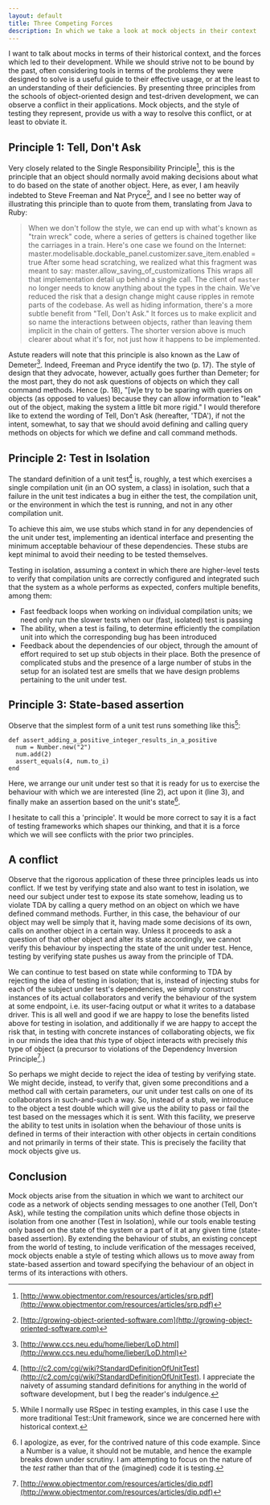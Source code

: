 ```yaml
---
layout: default
title: Three Competing Forces
description: In which we take a look at mock objects in their context
---
```

I want to talk about mocks in terms of their historical context, and the forces which led to their development. While we should strive not to be bound by the past, often considering tools in terms of the problems they were designed to solve is a useful guide to their effective usage, or at the least to an understanding of their deficiencies. By presenting three principles from the schools of object-oriented design and test-driven development, we can observe a conflict in their applications. Mock objects, and the style of testing they represent, provide us with a way to resolve this conflict, or at least to obviate it.

## Principle 1: Tell, Don't Ask

Very closely related to the Single Responsibility Principle[^1], this is the principle that an object should normally avoid making decisions about what to do based on the state of another object. Here, as ever, I am heavily indebted to Steve Freeman and Nat Pryce[^2], and I see no better way of illustrating this principle than to quote from them, translating from Java to Ruby:

> When we don't follow the style, we can end up with what's known as "train wreck" code, where a series of getters is chained together like the carriages in a train. Here's one case we found on the Internet:
    master.modelisable.dockable_panel.customizer.save_item.enabled = true
> After some head scratching, we realized what this fragment was meant to say:
    master.allow_saving_of_customizations
> This wraps all that implementation detail up behind a single call. The client of `master` no longer needs to know anything about the types in the chain. We've reduced the risk that a design change might cause ripples in remote parts of the codebase.
> As well as hiding information, there's a more subtle benefit from "Tell, Don't Ask." It forces us to make explicit and so name the interactions between objects, rather than leaving them implicit in the chain of getters. The shorter version above is much clearer about what it's for, not just how it happens to be implemented.

Astute readers will note that this principle is also known as the Law of Demeter[^3]. Indeed, Freeman and Pryce identify the two (p. 17). The style of design that they advocate, however, actually goes further than Demeter; for the most part, they do not ask questions of objects on which they call command methods. Hence (p. 18), "[w]e try to be sparing with queries on objects (as opposed to values) because they can allow information to "leak" out of the object, making the system a little bit more rigid." I would therefore like to extend the wording of Tell, Don't Ask (hereafter, 'TDA'), if not the intent, somewhat, to say that we should avoid defining and calling query methods on objects for which we define and call command methods.

## Principle 2: Test in Isolation

The standard definition of a unit test[^4] is, roughly, a test which exercises a single compilation unit (in an OO system, a class) in isolation, such that a failure in the unit test indicates a bug in either the test, the compilation unit, or the environment in which the test is running, and not in any other compilation unit.

To achieve this aim, we use stubs which stand in for any dependencies of the unit under test, implementing an identical interface and presenting the minimum acceptable behaviour of these dependencies. These stubs are kept minimal to avoid their needing to be tested themselves.

Testing in isolation, assuming a context in which there are higher-level tests to verify that compilation units are correctly configured and integrated such that the system as a whole performs as expected, confers multiple benefits, among them:

* Fast feedback loops when working on individual compilation units; we need only run the slower tests when our (fast, isolated) test is passing
* The ability, when a test is failing, to determine efficiently the compilation unit into which the corresponding bug has been introduced
* Feedback about the dependencies of our object, through the amount of effort required to set up stub objects in their place. Both the presence of complicated stubs and the presence of a large number of stubs in the setup for an isolated test are smells that we have design problems pertaining to the unit under test.

## Principle 3: State-based assertion

Observe that the simplest form of a unit test runs something like this[^5]:

    def assert_adding_a_positive_integer_results_in_a_positive
      num = Number.new("2")
      num.add(2)
      assert_equals(4, num.to_i)
    end

Here, we arrange our unit under test so that it is ready for us to exercise the behaviour with which we are interested (line 2), act upon it (line 3), and finally make an assertion based on the unit's state[^6].

I hesitate to call this a 'principle'. It would be more correct to say it is a fact of testing frameworks which shapes our thinking, and that it is a force which we will see conflicts with the prior two principles.

## A conflict

Observe that the rigorous application of these three principles leads us into conflict. If we test by verifying state and also want to test in isolation, we need our subject under test to expose its state somehow, leading us to violate TDA by calling a query method on an object on which we have defined command methods. Further, in this case, the behaviour of our object may well be simply that it, having made some decisions of its own, calls on another object in a certain way. Unless it proceeds to ask a question of that other object and alter its state accordingly, we cannot verify this behaviour by inspecting the state of the unit under test. Hence, testing by verifying state pushes us away from the principle of TDA.

We can continue to test based on state while conforming to TDA by rejecting the idea of testing in isolation; that is, instead of injecting stubs for each of the subject under test's dependencies, we simply construct instances of its actual collaborators and verify the behaviour of the system at some endpoint, i.e. its user-facing output or what it writes to a database driver. This is all well and good if we are happy to lose the benefits listed above for testing in isolation, and additionally if we are happy to accept the risk that, in testing with concrete instances of collaborating objects, we fix in our minds the idea that *this* type of object interacts with precisely *this* type of object (a precursor to violations of the Dependency Inversion Principle[^7].)

So perhaps we might decide to reject the idea of testing by verifying state. We might decide, instead, to verify that, given some preconditions and a method call with certain parameters, our unit under test calls on one of its collaborators in such-and-such a way. So, instead of a stub, we introduce to the object a test double which will give us the ability to pass or fail the test based on the messages which it is sent. With this facility, we preserve the ability to test units in isolation when the behaviour of those units is defined in terms of their interaction with other objects in certain conditions and not primarily in terms of their state. This is precisely the facility that mock objects give us.

## Conclusion

Mock objects arise from the situation in which we want to architect our code as a network of objects sending messages to one another (Tell, Don't Ask), while testing the compilation units which define those objects in isolation from one another (Test in Isolation), while our tools enable testing only based on the state of the system or a part of it at any given time (state-based assertion). By extending the behaviour of stubs, an existing concept from the world of testing, to include verification of the messages received, mock objects enable a style of testing which allows us to move away from state-based assertion and toward specifying the behaviour of an object in terms of its interactions with others.

[^1]: [http://www.objectmentor.com/resources/articles/srp.pdf](http://www.objectmentor.com/resources/articles/srp.pdf)
[^2]: [http://growing-object-oriented-software.com](http://growing-object-oriented-software.com)
[^3]: [http://www.ccs.neu.edu/home/lieber/LoD.html](http://www.ccs.neu.edu/home/lieber/LoD.html)
[^4]: [http://c2.com/cgi/wiki?StandardDefinitionOfUnitTest](http://c2.com/cgi/wiki?StandardDefinitionOfUnitTest). I appreciate the naivety of assuming standard definitions for anything in the world of software development, but I beg the reader's indulgence.
[^5]: While I normally use RSpec in testing examples, in this case I use the more traditional Test::Unit framework, since we are concerned here with historical context.
[^6]: I apologize, as ever, for the contrived nature of this code example. Since a Number is a value, it should not be mutable, and hence the example breaks down under scrutiny. I am attempting to focus on the nature of the *test* rather than that of the (imagined) code it is testing.
[^7]: [http://www.objectmentor.com/resources/articles/dip.pdf](http://www.objectmentor.com/resources/articles/dip.pdf)
